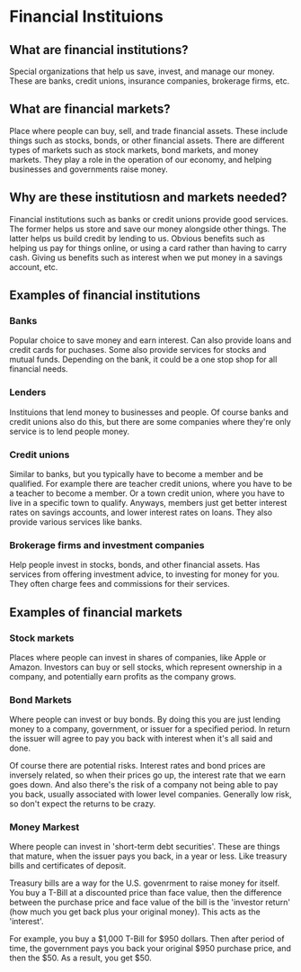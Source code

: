 # Financial Instituions 

## What are financial institutions?
Special organizations that help us save, invest, and manage our money. These are banks, credit unions, insurance companies, brokerage firms, etc. 

## What are financial markets?
Place where people can buy, sell, and trade financial assets. These include things such as stocks, bonds, or other financial assets. There are different types of markets such as stock markets, bond markets, and money markets. They play a role in the operation of our economy, and helping businesses and governments raise money.

## Why are these institutiosn and markets needed?
Financial institutions such as banks or credit unions provide good services. The former helps us store and save our money alongside other things. The latter helps us build credit by lending to us. Obvious benefits such as helping us pay for things online, or using a card rather than having to carry cash. Giving us benefits such as interest when we put money in a savings account, etc.

## Examples of financial institutions
### Banks
Popular choice to save money and earn interest. Can also provide loans and credit cards for puchases. Some also provide services for stocks and mutual funds. Depending on the bank, it could be a one stop shop for all financial needs.

### Lenders
Instituions that lend money to businesses and people. Of course banks and credit unions also do this, but there are some companies where they're only service is to lend people money. 


### Credit unions
Similar to banks, but you typically have to become a member and be qualified. For example there are teacher credit unions, where you have to be a teacher to become a member. Or a town credit union, where you have to live in a specific town to qualify. Anyways, members just get better interest rates on savings accounts, and lower interest rates on loans. They also provide various services like banks.

### Brokerage firms and investment companies
Help people invest in stocks, bonds, and other financial assets. Has services from offering investment advice, to investing for money for you. They often charge fees and commissions for their services.

## Examples of financial markets
### Stock markets
Places where people can invest in shares of companies, like Apple or Amazon. Investors can buy or sell stocks, which represent ownership in a company, and potentially earn profits as the company grows.

### Bond Markets
Where people can invest or buy bonds. By doing this you are just lending money to a company, government, or issuer for a specified period. In return the issuer will agree to pay you back with interest when it's all said and done.

Of course there are potential risks. Interest rates and bond prices are inversely related, so when their prices go up, the interest rate that we earn goes down. And also there's the risk of a company not being able to pay you back, usually associated with lower level companies. Generally low risk, so don't expect the returns to be crazy.

### Money Markest
Where people can invest in 'short-term debt securities'. These are things that mature, when the issuer pays you back, in a year or less. Like treasury bills and certificates of deposit.

Treasury bills are a way for the U.S. govenrment to raise money for itself. You buy a T-Bill at a discounted price than face value, then the difference between the purchase price and face value of the bill is the 'investor return' (how much you get back plus your original money). This acts as the 'interest'.

For example, you buy a $1,000 T-Bill for $950 dollars. Then after period of time, the government pays you back your original $950 purchase price, and then the $50. As a result, you get $50.





